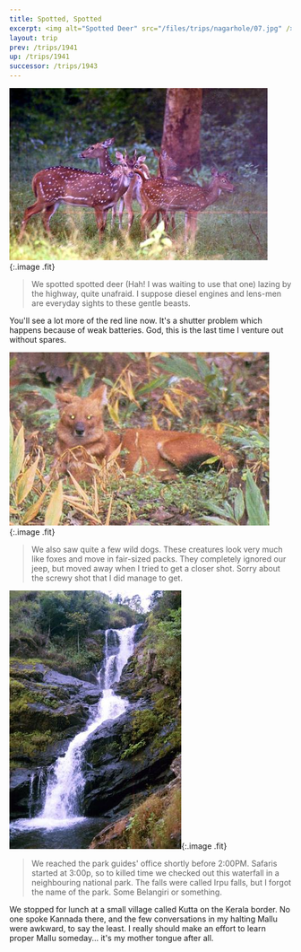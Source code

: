 ```yaml
---
title: Spotted, Spotted
excerpt: <img alt="Spotted Deer" src="/files/trips/nagarhole/07.jpg" />
layout: trip
prev: /trips/1941
up: /trips/1941
successor: /trips/1943
---
```


![Spotted Deer](/images/trips/nagarhole/07.jpg 'Spotted Deer'){:.image .fit}


> We spotted spotted deer (Hah! I was waiting to use that one) lazing by the highway, quite unafraid. I suppose diesel engines and lens-men are everyday sights to these gentle beasts.

You'll see a lot more of the red line now. It's a shutter problem which happens because of weak batteries. God, this is the last time I venture out without spares.

<!--break-->
![Wild Dog](/images/trips/nagarhole/09.jpg 'Wild Dog'){:.image .fit}


> We also saw quite a few wild dogs. These creatures look very much like foxes and move in fair-sized packs. They completely ignored our jeep, but moved away when I tried to get a closer shot. Sorry about the screwy shot that I did manage to get.

![Irpu Falls](/images/trips/nagarhole/10.jpg 'Irpu Falls'){:.image .fit}


> We reached the park guides' office shortly before 2:00PM.  Safaris started at 3:00p, so to killed time we checked out this waterfall in a neighbouring national park. The falls were called Irpu falls, but I forgot the name of the park. Some Belangiri or something.

We stopped for lunch at a small village called Kutta on the Kerala border. No one spoke Kannada there, and the few conversations in my halting Mallu were awkward, to say the least. I really should make an effort to learn proper Mallu someday... it's my mother tongue after all.


